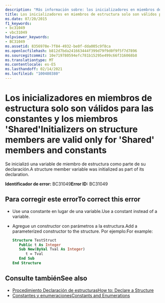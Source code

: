 ```yaml
---
description: "Más información sobre: los inicializadores en miembros de estructura solo son válidos para las constantes y los miembros ' Shared '"
title: Los inicializadores en miembros de estructura solo son válidos para las constantes y los miembros 'Shared'
ms.date: 07/20/2015
f1_keywords:
- bc31049
- vbc31049
helpviewer_keywords:
- BC31049
ms.assetid: 8356978e-7f84-4932-be0f-dda005c9f8ca
ms.openlocfilehash: b812d7bda241663444f399d79f9d0f9f5f7d7896
ms.sourcegitcommit: 10e719780594efc781b15295e499c66f316068b8
ms.translationtype: MT
ms.contentlocale: es-ES
ms.lasthandoff: 02/14/2021
ms.locfileid: "100480380"
---
```

# <a name="initializers-on-structure-members-are-valid-only-for-shared-members-and-constants"></a><span data-ttu-id="40b23-103">Los inicializadores en miembros de estructura solo son válidos para las constantes y los miembros 'Shared'</span><span class="sxs-lookup"><span data-stu-id="40b23-103">Initializers on structure members are valid only for 'Shared' members and constants</span></span>

<span data-ttu-id="40b23-104">Se inicializó una variable de miembro de estructura como parte de su declaración.</span><span class="sxs-lookup"><span data-stu-id="40b23-104">A structure member variable was initialized as part of its declaration.</span></span>  
  
 <span data-ttu-id="40b23-105">**Identificador de error:** BC31049</span><span class="sxs-lookup"><span data-stu-id="40b23-105">**Error ID:** BC31049</span></span>  
  
## <a name="to-correct-this-error"></a><span data-ttu-id="40b23-106">Para corregir este error</span><span class="sxs-lookup"><span data-stu-id="40b23-106">To correct this error</span></span>  
  
- <span data-ttu-id="40b23-107">Use una constante en lugar de una variable.</span><span class="sxs-lookup"><span data-stu-id="40b23-107">Use a constant instead of a variable.</span></span>  
  
- <span data-ttu-id="40b23-108">Agregue un constructor con parámetros a la estructura.</span><span class="sxs-lookup"><span data-stu-id="40b23-108">Add a parameterized constructor to the structure.</span></span> <span data-ttu-id="40b23-109">Por ejemplo:</span><span class="sxs-lookup"><span data-stu-id="40b23-109">For example:</span></span>  
  
    ```vb  
    Structure TestStruct  
       Public t As Integer  
       Sub New(ByVal Tval As Integer)  
          t = Tval  
       End Sub  
    End Structure  
    ```  
  
## <a name="see-also"></a><span data-ttu-id="40b23-110">Consulte también</span><span class="sxs-lookup"><span data-stu-id="40b23-110">See also</span></span>

- [<span data-ttu-id="40b23-111">Procedimiento Declaración de estructuras</span><span class="sxs-lookup"><span data-stu-id="40b23-111">How to: Declare a Structure</span></span>](../programming-guide/language-features/data-types/how-to-declare-a-structure.md)
- [<span data-ttu-id="40b23-112">Constantes y enumeraciones</span><span class="sxs-lookup"><span data-stu-id="40b23-112">Constants and Enumerations</span></span>](../programming-guide/language-features/constants-enums/index.md)
